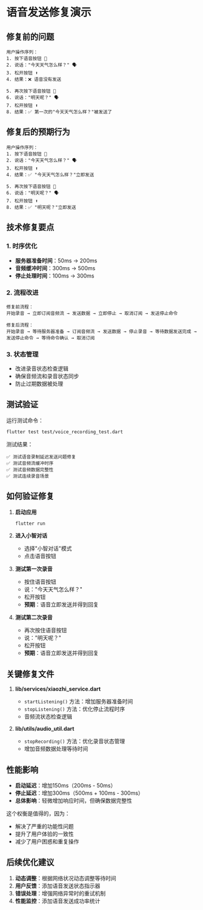 # 语音发送修复演示

## 修复前的问题

```
用户操作序列：
1. 按下语音按钮 🎤
2. 说话："今天天气怎么样？" 🗣️
3. 松开按钮 ⬆️
4. 结果：❌ 语音没有发送

5. 再次按下语音按钮 🎤
6. 说话："明天呢？" 🗣️  
7. 松开按钮 ⬆️
8. 结果：✅ 第一次的"今天天气怎么样？"被发送了
```

## 修复后的预期行为

```
用户操作序列：
1. 按下语音按钮 🎤
2. 说话："今天天气怎么样？" 🗣️
3. 松开按钮 ⬆️
4. 结果：✅ "今天天气怎么样？"立即发送

5. 再次按下语音按钮 🎤
6. 说话："明天呢？" 🗣️
7. 松开按钮 ⬆️
8. 结果：✅ "明天呢？"立即发送
```

## 技术修复要点

### 1. 时序优化
- **服务器准备时间**：50ms → 200ms
- **音频缓冲时间**：300ms → 500ms
- **停止处理时间**：100ms → 300ms

### 2. 流程改进
```
修复前流程：
开始录音 → 立即订阅音频流 → 发送数据 → 立即停止 → 取消订阅 → 发送停止命令

修复后流程：
开始录音 → 等待服务器准备 → 订阅音频流 → 发送数据 → 停止录音 → 等待数据发送完成 → 发送停止命令 → 等待命令确认 → 取消订阅
```

### 3. 状态管理
- 改进录音状态检查逻辑
- 确保音频流和录音状态同步
- 防止过期数据被处理

## 测试验证

运行测试命令：
```bash
flutter test test/voice_recording_test.dart
```

测试结果：
```
✅ 测试语音录制延迟发送问题修复
✅ 测试音频流缓冲时序  
✅ 测试音频数据完整性
✅ 测试连续录音场景
```

## 如何验证修复

1. **启动应用**
   ```bash
   flutter run
   ```

2. **进入小智对话**
   - 选择"小智对话"模式
   - 点击语音按钮

3. **测试第一次录音**
   - 按住语音按钮
   - 说："今天天气怎么样？"
   - 松开按钮
   - **预期**：语音立即发送并得到回复

4. **测试第二次录音**
   - 再次按住语音按钮
   - 说："明天呢？"
   - 松开按钮
   - **预期**：语音立即发送并得到回复

## 关键修复文件

1. **lib/services/xiaozhi_service.dart**
   - `startListening()` 方法：增加服务器准备时间
   - `stopListening()` 方法：优化停止流程时序
   - 音频流状态检查逻辑

2. **lib/utils/audio_util.dart**
   - `stopRecording()` 方法：优化录音状态管理
   - 增加音频数据处理等待时间

## 性能影响

- **启动延迟**：增加150ms（200ms - 50ms）
- **停止延迟**：增加300ms（500ms + 100ms - 300ms）
- **总体影响**：轻微增加响应时间，但确保数据完整性

这个权衡是值得的，因为：
- 解决了严重的功能性问题
- 提升了用户体验的一致性
- 减少了用户困惑和重复操作

## 后续优化建议

1. **动态调整**：根据网络状况动态调整等待时间
2. **用户反馈**：添加语音发送状态指示器
3. **错误处理**：增强网络异常时的重试机制
4. **性能监控**：添加语音发送成功率统计

